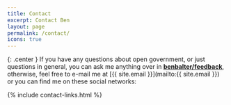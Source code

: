 ```yaml
---
title: Contact
excerpt: Contact Ben
layout: page
permalink: /contact/
icons: true
---
```


{: .center }
If you have any questions about open government, or just questions in general, you can ask me anything over in **[benbalter/feedback](https://github.com/benbalter/feedback)**, otherwise, feel free to e-mail me at [{{ site.email }}](mailto:{{ site.email }}) or you can find me on these social networks:

{% include contact-links.html %}
